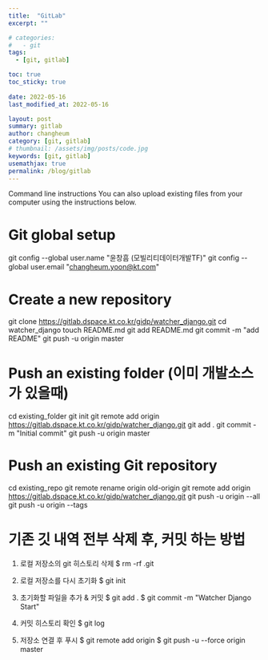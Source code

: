 ```yaml
---
title:  "GitLab"
excerpt: ""

# categories:
#   - git
tags:
  - [git, gitlab]

toc: true
toc_sticky: true
 
date: 2022-05-16
last_modified_at: 2022-05-16

layout: post
summary: gitlab
author: changheum
category: [git, gitlab]
# thumbnail: /assets/img/posts/code.jpg
keywords: [git, gitlab]
usemathjax: true
permalink: /blog/gitlab
---
```

Command line instructions
You can also upload existing files from your computer using the instructions below.


# Git global setup
git config --global user.name "윤창흠 (모빌리티데이터개발TF)"
git config --global user.email "changheum.yoon@kt.com"

# Create a new repository
git clone https://gitlab.dspace.kt.co.kr/gidp/watcher_django.git
cd watcher_django
touch README.md
git add README.md
git commit -m "add README"
git push -u origin master

# Push an existing folder (이미 개발소스가 있을때)
cd existing_folder
git init
git remote add origin https://gitlab.dspace.kt.co.kr/gidp/watcher_django.git
git add .
git commit -m "Initial commit"
git push -u origin master

# Push an existing Git repository
cd existing_repo
git remote rename origin old-origin
git remote add origin https://gitlab.dspace.kt.co.kr/gidp/watcher_django.git
git push -u origin --all
git push -u origin --tags


# 기존 깃 내역 전부 삭제 후, 커밋 하는 방법
1. 로컬 저장소의 git 히스토리 삭제
$ rm -rf .git

2. 로컬 저장소를 다시 초기화
$ git init

3. 초기화할 파일을 추가 & 커밋
$ git add .
$ git commit -m "Watcher Django Start"

4. 커밋 히스토리 확인
$ git log

5. 저장소 연결 후 푸시
$ git remote add origin <url>
$ git push -u --force origin master
